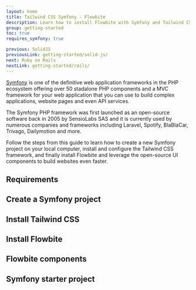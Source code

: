 ```yaml
---
layout: home
title: Tailwind CSS Symfony - Flowbite
description: Learn how to install Flowbite with Symfony and Tailwind CSS to use a free and open-source PHP web application framework developed by SensioLabs SAS
group: getting-started
toc: true
requires_symfony: true

previous: SolidJS
previousLink: getting-started/solid-js/
next: Ruby on Rails
nextLink: getting-started/rails/
---
```


[Symfony](https://symfony.com/) is one of the definitive web application frameworks in the PHP ecosystem offering over 50 stadalone PHP components and a MVC framework for your web application that you can use to build complex applications, website pages and even API services.

The Symfony PHP framework was first launched as an open-source software back in 2005 by SensioLabs SAS and it is currently used by numerous companies and frameworks including Laravel, Spotify, BlaBlaCar, Trivago, Dailymotion and more.

Follow the steps from this guide to learn how to create a new Symfony project on your local computer, install and configure the Tailwind CSS framework, and finally install Flowbite and leverage the open-source UI components to build websites even faster.

## Requirements

## Create a Symfony project

## Install Tailwind CSS

## Install Flowbite

## Flowbite components

## Symfony starter project